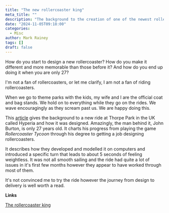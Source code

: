 ```yaml
---
title: "The new rollercoaster king"
meta_title: ""
description: "The background to the creation of one of the newest rollercoasters - Hyperia"
date: "2024-11-05T09:18:00"
categories:
  - Misc
author: Mark Rainey
tags: []
draft: false
---
```


How do you start to design a new rollercoaster? How do you make it different and more memorable than those before it? And how do you end up doing it when you are only 27?

I'm not a fan of rollercoasters, or let me clarify, I am not a fan of riding rollercoasters.

When we go to theme parks with the kids, my wife and I are the official coat and bag stands. We hold on to everything while they go on the rides. We wave encouragingly as they scream past us. We are happy doing this.

This [article](https://www.theguardian.com/travel/2024/oct/24/rollercoaster-designer-john-burton-thorpe-park-hyperia) gives the background to a new ride at Thorpe Park in the UK called Hyperia and how it was designed. Amazingly, the man behind it, John Burton, is only 27 years old. It charts his progress from playing the game *Rollercoaster Tycoon* through his degree to getting a job designing rollercoasters.

It describes how they developed and modelled it on computers and introduced a specific turn that leads to about 5 seconds of feeling weightless. It was not all smooth sailing and the ride had quite a lot of issues in it's first few months however they appear to have worked through most of them.

It's not convinced me to try the ride however the journey from design to delivery is well worth a read.

__Links__

[The rollercoaster king](https://www.theguardian.com/travel/2024/oct/24/rollercoaster-designer-john-burton-thorpe-park-hyperia)

